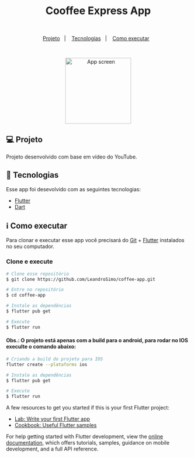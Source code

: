 <h1 align="center">
Cooffee Express App 
</h1>
<br>
<p align="center">
  <a href="#-projeto">Projeto</a>&nbsp;&nbsp;&nbsp;|&nbsp;&nbsp;&nbsp;
  <a href="#rocket-tecnologias">Tecnologias</a>&nbsp;&nbsp;&nbsp;|&nbsp;&nbsp;&nbsp;
  <a href="#information_source-como-executar">Como executar</a>&nbsp;&nbsp;&nbsp;
</p>
<br>


<p align="center">
  <img alt="App screen" src="https://user-images.githubusercontent.com/56087579/229372566-17f53c12-43b2-4982-bcf9-fee5ab3917ed.gif" width="180px">
</p>

## 💻 Projeto

Projeto desenvolvido com base em vídeo do YouTube.


## :rocket: Tecnologias

Esse app foi desevolvido com as seguintes tecnologias:
- [Flutter][flutter]
- [Dart][dart]


## :information_source: Como executar

Para clonar e executar esse app você precisará do [Git](https://git-scm.com) + [Flutter][flutter] instalados no seu computador.

### Clone e execute 

```bash
# Clone esse repositório
$ git clone https://github.com/LeandroSimo/coffee-app.git

# Entre no repositório
$ cd coffee-app

# Instale as dependências
$ flutter pub get

# Execute
$ flutter run

```

#### Obs.: O projeto está apenas com a build para o android, para rodar no IOS execulte o comando abaixo:

```bash
# Criando a build do projeto para IOS
flutter create --plataforms ios

# Instale as dependências
$ flutter pub get

# Execute
$ flutter run
```

[flutter]: https://flutter.dev/
[dart]: https://dart.dev/

A few resources to get you started if this is your first Flutter project:

- [Lab: Write your first Flutter app](https://docs.flutter.dev/get-started/codelab)
- [Cookbook: Useful Flutter samples](https://docs.flutter.dev/cookbook)

For help getting started with Flutter development, view the
[online documentation](https://docs.flutter.dev/), which offers tutorials,
samples, guidance on mobile development, and a full API reference.
